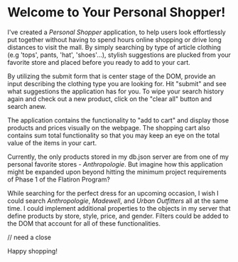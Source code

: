 # Welcome to Your Personal Shopper!

I've created a *Personal Shopper* application, to help users look effortlessly put together without having to spend hours online shopping or drive long distances to visit the mall. By simply searching by type of article clothing (e.g 'tops', pants, 'hat', 'shoes'...), stylish suggestions are plucked from your favorite store and placed before you ready to add to your cart.

By utilizing the submit form that is center stage of the DOM, provide an input describing the clothing type you are looking for. Hit "submit" and see what suggestions the application has for you. To wipe your search history again and check out a new product, click on the "clear all" button and search anew.

The application contains the functionality to "add to cart" and display those products and prices visually on the webpage. The shopping cart also contains sum total functionality so that you may keep an eye on the total value of the items in your cart.

Currently, the only products stored in my db.json server are from one of my personal favorite stores - *Anthropologie*. But imagine how this application might be expanded upon beyond hitting the minimum project requirements of Phase 1 of the Flatiron Program?

While searching for the perfect dress for an upcoming occasion, I wish I could search *Anthropologie*, *Madewell*, and *Urban Outfitters* all at the same time. I could implement additional properties to the objects in my server that define products by store, style, price, and gender. Filters could be added to the DOM that account for all of these functionalities.

// need a close

Happy shopping!
